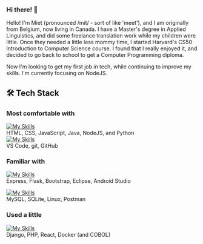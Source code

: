 ### Hi there! 👋

Hello! I'm Miet (pronounced /mit/ - sort of like 'meet'), and I am originally from Belgium, now living in Canada. I have a Master's degree in Applied Linguistics, and did some freelance translation work while my children were little. Once they needed a little less mommy time, I started Harvard's CS50 Introduction to Computer Science course. I found that I really enjoyed it, and decided to go back to school to get a Computer Programming diploma.

Now I'm looking to get my first job in tech, while continuing to improve my skills. I'm currently focusing on NodeJS.


## 🛠 Tech Stack

### Most comfortable with
[![My Skills](https://skillicons.dev/icons?i=html,css,js,java,nodejs,py)](https://skillicons.dev)
<br/>
HTML, CSS, JavaScript, Java, NodeJS, and Python
<br/>
[![My Skills](https://skillicons.dev/icons?i=vscode,git,github&perline=6)](https://skillicons.dev)
<br/>
VS Code, git, GitHub
### Familiar with
[![My Skills](https://skillicons.dev/icons?i=express,flask,bootstrap,eclipse,androidstudio)](https://skillicons.dev)
<br/>
Express, Flask, Bootstrap, Eclipse, Android Studio
<br/>

[![My Skills](https://skillicons.dev/icons?i=mysql,sqlite,linux,postman)](https://skillicons.dev)
<br/>
MySQL, SQLite, Linux, Postman
### Used a little
[![My Skills](https://skillicons.dev/icons?i=django,php,react,docker)](https://skillicons.dev)
<br/>
Django, PHP, React, Docker (and COBOL)
